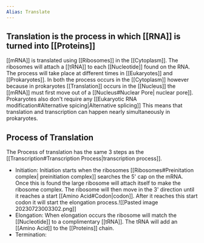 ```yaml
---
Alias: Translate
---
```

## Translation is the process in which [[RNA]] is turned into [[Proteins]] 

[[mRNA]] is translated using [[Ribosomes]] in the [[Cytoplasm]]. The ribosomes will attach a [[tRNA]] to each [[Nucleotide]] found on the RNA. The process will take place at different times in [[Eukaryotes]] and [[Prokaryotes]]. In both the process occurs in the [[Cytoplasm]] however because in prokaryotes [[Translation]] occurs in the [[Nucleus]] the [[mRNA]] must first move out of a [[Nucleus#Nuclear Pore| nuclear pore]]. Prokaryotes also don't require any [[Eukaryotic RNA modification#Alternative spicing|Alternative splicing]] This means that translation and transcription can happen nearly simultaneously in prokaryotes.

## Process of Translation
The Process of translation has the same 3 steps as the [[Transcription#Transcription Process|transcription process]].
- Initiation: Initiation starts when the ribosomes [[Ribosomes#Preinitation complex| preinitiation complex]] searches the 5' cap on the mRNA. Once this is found the large ribosome will attach itself to make the ribosome complex. The ribosome will then move in the 3' direction until it reaches a start [[Amino Acid#Codon|codon]]. After it reaches this start codon it will start the elongation process.![[Pasted image 20230723003302.png]]
- Elongation: When elongation occurs the ribosome will match the [[Nucleotide]] to a complimentary [[tRNA]]. The tRNA will add an [[Amino Acid]] to the [[Proteins]] chain.
- Termination:

